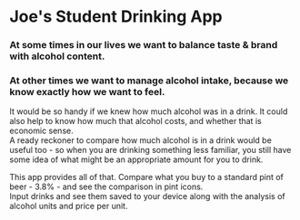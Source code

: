 # Joe's Student Drinking App  

### At some times in our lives we want to balance taste & brand with alcohol content.  

### At other times we want to manage alcohol intake, because we know exactly how we want to feel.

It would be so handy if we knew how much alcohol was in a drink. It could also help to know how much that alcohol costs, and whether that is economic sense.  
A ready reckoner to compare how much alcohol is in a drink would be useful too - so when you are drinking something less familiar, you still have some idea of what might be an appropriate amount for you to drink.

This app provides all of that. Compare what you buy to a standard pint of beer - 3.8% - and see the comparison in pint icons.  
Input drinks and see them saved to your device along with the analysis of alcohol units and price per unit.
